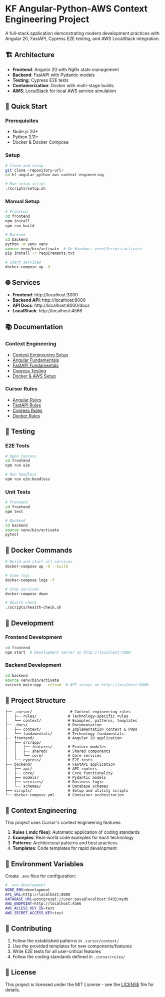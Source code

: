 # KF Angular-Python-AWS Context Engineering Project

A full-stack application demonstrating modern development practices with Angular 20, FastAPI, Cypress E2E testing, and AWS LocalStack integration.

## 🏗️ Architecture

- **Frontend**: Angular 20 with NgRx state management
- **Backend**: FastAPI with Pydantic models
- **Testing**: Cypress E2E tests
- **Containerization**: Docker with multi-stage builds
- **AWS**: LocalStack for local AWS service simulation

## 🚀 Quick Start

### Prerequisites
- Node.js 20+
- Python 3.11+
- Docker & Docker Compose

### Setup
```bash
# Clone and setup
git clone <repository-url>
cd kf-angular-python-aws-context-engineering

# Run setup script
./scripts/setup.sh
```

### Manual Setup
```bash
# Frontend
cd frontend
npm install
npm run build

# Backend
cd backend
python -m venv venv
source venv/bin/activate  # On Windows: venv\Scripts\activate
pip install -r requirements.txt

# Start services
docker-compose up -d
```

## 🌐 Services

- **Frontend**: http://localhost:3000
- **Backend API**: http://localhost:8000
- **API Docs**: http://localhost:8000/docs
- **LocalStack**: http://localhost:4566

## 📚 Documentation

### Context Engineering
- [Context Engineering Setup](.docs/fundamentals/Context-engineering-setup.md)
- [Angular Fundamentals](.docs/fundamentals/angular-fundamentals.md)
- [FastAPI Fundamentals](.docs/fundamentals/fastapi-fundamentals.md)
- [Cypress Testing](.docs/fundamentals/cypress-testing.md)
- [Docker & AWS Setup](.docs/fundamentals/docker-aws-setup.md)

### Cursor Rules
- [Angular Rules](.cursor/rules/angular.mdc)
- [FastAPI Rules](.cursor/rules/fastapi.mdc)
- [Cypress Rules](.cursor/rules/cypress.mdc)
- [Docker Rules](.cursor/rules/docker.mdc)

## 🧪 Testing

### E2E Tests
```bash
# Open Cypress
cd frontend
npm run e2e

# Run headless
npm run e2e:headless
```

### Unit Tests
```bash
# Frontend
cd frontend
npm test

# Backend
cd backend
source venv/bin/activate
pytest
```

## 🐳 Docker Commands

```bash
# Build and start all services
docker-compose up -d --build

# View logs
docker-compose logs -f

# Stop services
docker-compose down

# Health check
./scripts/health-check.sh
```

## 🔧 Development

### Frontend Development
```bash
cd frontend
npm start  # Development server on http://localhost:4200
```

### Backend Development
```bash
cd backend
source venv/bin/activate
uvicorn main:app --reload  # API server on http://localhost:8000
```

## 📁 Project Structure

```
├── .cursor/                 # Context engineering rules
│   ├── rules/              # Technology-specific rules
│   └── context/            # Examples, patterns, templates
├── .docs/                  # Documentation
│   ├── context/            # Implementation context & PRDs
│   └── fundamentals/       # Technology fundamentals
├── frontend/               # Angular 20 application
│   ├── src/app/
│   │   ├── features/       # Feature modules
│   │   ├── shared/         # Shared components
│   │   └── core/           # Core services
│   └── cypress/            # E2E tests
├── backend/                # FastAPI application
│   ├── api/                # API routers
│   ├── core/               # Core functionality
│   ├── models/             # Pydantic models
│   ├── services/           # Business logic
│   └── schemas/            # Database schemas
├── scripts/                # Setup and utility scripts
└── docker-compose.yml      # Container orchestration
```

## 🎯 Context Engineering

This project uses Cursor's context engineering features:

1. **Rules (.mdc files)**: Automatic application of coding standards
2. **Examples**: Real-world code examples for each technology
3. **Patterns**: Architectural patterns and best practices
4. **Templates**: Code templates for rapid development

## 🔐 Environment Variables

Create `.env` files for configuration:

```bash
# .env.development
NODE_ENV=development
API_URL=http://localhost:8000
DATABASE_URL=postgresql://user:pass@localhost:5432/mydb
AWS_ENDPOINT=http://localhost:4566
AWS_ACCESS_KEY_ID=test
AWS_SECRET_ACCESS_KEY=test
```

## 🤝 Contributing

1. Follow the established patterns in `.cursor/context/`
2. Use the provided templates for new components/features
3. Write E2E tests for all user-critical features
4. Follow the coding standards defined in `.cursor/rules/`

## 📄 License

This project is licensed under the MIT License - see the [LICENSE](LICENSE) file for details.